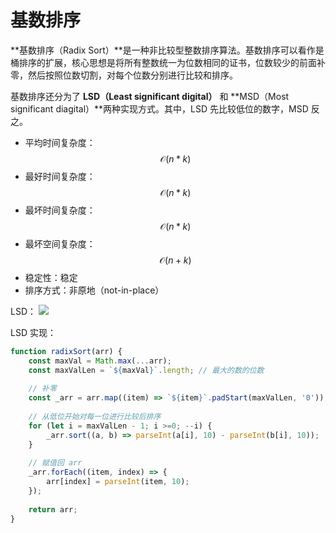 # 基数排序

**基数排序（Radix Sort）**是一种非比较型整数排序算法。基数排序可以看作是桶排序的扩展，核心思想是将所有整数统一为位数相同的证书，位数较少的前面补零，然后按照位数切割，对每个位数分别进行比较和排序。

基数排序还分为了 **LSD（Least significant digital）** 和 **MSD（Most significant diagital）**两种实现方式。其中，LSD 先比较低位的数字，MSD 反之。

* 平均时间复杂度：$$ \mathcal{O}(n * k) $$
* 最好时间复杂度：$$ \mathcal{O}(n * k) $$
* 最坏时间复杂度：$$ \mathcal{O}(n * k) $$
* 最坏空间复杂度：$$ \mathcal{O}(n + k) $$
* 稳定性：稳定
* 排序方式：非原地（not-in-place）

LSD：
![](https://camo.githubusercontent.com/4376d13c2f2b6425681038a614ccdce1cf0c1893/68747470733a2f2f7777772e7265736561726368676174652e6e65742f7075626c69636174696f6e2f3239313038363233312f6669677572652f666967312f41533a36313432313434353234303432343040313532333435313534353536382f53696d706c69737469632d696c6c757374726174696f6e2d6f662d7468652d73746570732d706572666f726d65642d696e2d612d72616469782d736f72742d496e2d746869732d6578616d706c652d7468652e706e67)

LSD 实现：

```js
function radixSort(arr) {
    const maxVal = Math.max(...arr);
    const maxValLen = `${maxVal}`.length; // 最大的数的位数
    
    // 补零
    const _arr = arr.map((item) => `${item}`.padStart(maxValLen, '0'));
    
    // 从低位开始对每一位进行比较后排序
    for (let i = maxValLen - 1; i >=0; --i) {
        _arr.sort((a, b) => parseInt(a[i], 10) - parseInt(b[i], 10));
    } 
    
    // 赋值回 arr
    _arr.forEach((item, index) => {
        arr[index] = parseInt(item, 10);
    });
    
    return arr;
}
```